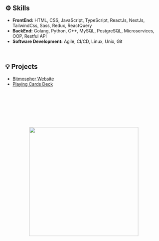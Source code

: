 <h2>⚙️ Skills</h2>
<ul>
  <li><b>FrontEnd:</b> HTML, CSS, JavaScript, TypeScript, ReactJs, NextJs, TailwindCss, Sass, Redux, ReactQuery</li>
  <li><b>BackEnd:</b> Golang, Python, C++, MySQL, PostgreSQL, Microservices, OOP, Restful API</li>
  <li><b>Software Development:</b> Agile, CI/CD, Linux, Unix, Git</li>
</ul>
<br />
<h2>💡 Projects</h2>
<ul>
  <li><a href="http://www.bitmospher.com">Bitmospher Website</a></li>
  <li><a href="/PlayingCardsDeck">Playing Cards Deck</a></li>
</ul>
<br />
<br />
<br />
<br />
<br />
<br />
<p align="center">
  <img src="https://adaickalavan.github.io/assets/images/gophercises_punching.jpg" width="350" style="margin: auto;"/>
</p>

